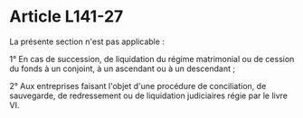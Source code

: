 # Article L141-27

<p>La présente section n'est pas applicable : </p><p> 1° En cas de succession, de liquidation du régime matrimonial ou de cession du fonds à un conjoint, à un ascendant ou à un descendant ; </p><p> 2° Aux entreprises faisant l'objet d'une procédure de conciliation, de sauvegarde, de redressement ou de liquidation judiciaires régie par le livre VI. </p>